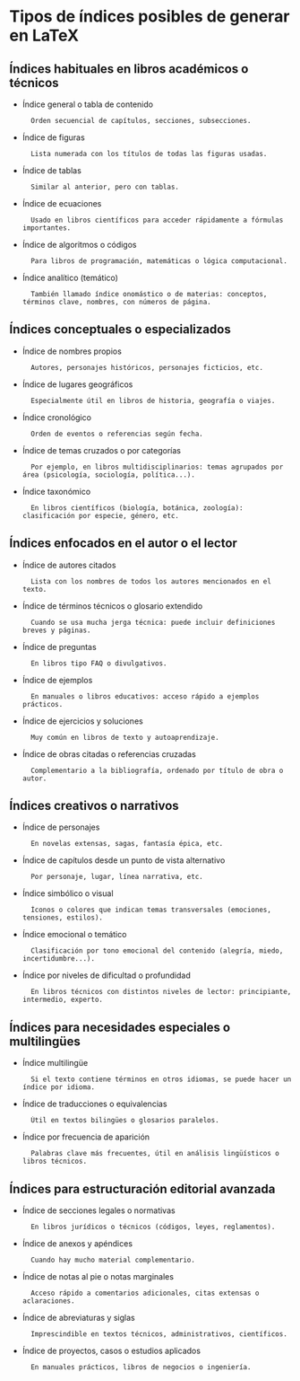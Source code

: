 # Tipos de índices posibles de generar en LaTeX

## Índices habituales en libros académicos o técnicos

- Índice general o tabla de contenido

        Orden secuencial de capítulos, secciones, subsecciones.

- Índice de figuras

        Lista numerada con los títulos de todas las figuras usadas.

- Índice de tablas

        Similar al anterior, pero con tablas.

- Índice de ecuaciones

        Usado en libros científicos para acceder rápidamente a fórmulas importantes.

- Índice de algoritmos o códigos

        Para libros de programación, matemáticas o lógica computacional.

- Índice analítico (temático)

        También llamado índice onomástico o de materias: conceptos, términos clave, nombres, con números de página.

## Índices conceptuales o especializados

- Índice de nombres propios

        Autores, personajes históricos, personajes ficticios, etc.

- Índice de lugares geográficos

        Especialmente útil en libros de historia, geografía o viajes.

- Índice cronológico

        Orden de eventos o referencias según fecha.

- Índice de temas cruzados o por categorías

        Por ejemplo, en libros multidisciplinarios: temas agrupados por área (psicología, sociología, política...).

- Índice taxonómico

        En libros científicos (biología, botánica, zoología): clasificación por especie, género, etc.

## Índices enfocados en el autor o el lector

- Índice de autores citados

        Lista con los nombres de todos los autores mencionados en el texto.

- Índice de términos técnicos o glosario extendido

        Cuando se usa mucha jerga técnica: puede incluir definiciones breves y páginas.

- Índice de preguntas

        En libros tipo FAQ o divulgativos.

- Índice de ejemplos

        En manuales o libros educativos: acceso rápido a ejemplos prácticos.

- Índice de ejercicios y soluciones

        Muy común en libros de texto y autoaprendizaje.

- Índice de obras citadas o referencias cruzadas

        Complementario a la bibliografía, ordenado por título de obra o autor.

## Índices creativos o narrativos

- Índice de personajes

        En novelas extensas, sagas, fantasía épica, etc.

- Índice de capítulos desde un punto de vista alternativo

        Por personaje, lugar, línea narrativa, etc.

- Índice simbólico o visual

        Íconos o colores que indican temas transversales (emociones, tensiones, estilos).

- Índice emocional o temático

        Clasificación por tono emocional del contenido (alegría, miedo, incertidumbre...).

- Índice por niveles de dificultad o profundidad

        En libros técnicos con distintos niveles de lector: principiante, intermedio, experto.

## Índices para necesidades especiales o multilingües

- Índice multilingüe

        Si el texto contiene términos en otros idiomas, se puede hacer un índice por idioma.

- Índice de traducciones o equivalencias

        Útil en textos bilingües o glosarios paralelos.

- Índice por frecuencia de aparición

        Palabras clave más frecuentes, útil en análisis lingüísticos o libros técnicos.

## Índices para estructuración editorial avanzada

- Índice de secciones legales o normativas

        En libros jurídicos o técnicos (códigos, leyes, reglamentos).

- Índice de anexos y apéndices

        Cuando hay mucho material complementario.

- Índice de notas al pie o notas marginales

        Acceso rápido a comentarios adicionales, citas extensas o aclaraciones.

- Índice de abreviaturas y siglas

        Imprescindible en textos técnicos, administrativos, científicos.

- Índice de proyectos, casos o estudios aplicados

        En manuales prácticos, libros de negocios o ingeniería.
